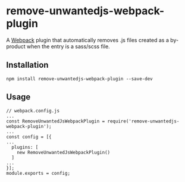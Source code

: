 # remove-unwantedjs-webpack-plugin
A [Webpack](https://webpack.js.org/) plugin that automatically removes .js files created as a by-product when the entry is a sass/scss file.

## Installation
    npm install remove-unwantedjs-webpack-plugin --save-dev
## Usage

    // webpack.config.js
    ...
    const RemoveUnwantedJsWebpackPlugin = require('remove-unwantedjs-webpack-plugin');
    ...
    const config = [{
	...
	  plugins: [
		new RemoveUnwantedJsWebpackPlugin()
	  ]
	...
	}];
	module.exports = config;
